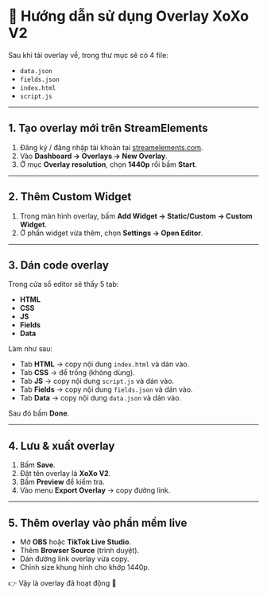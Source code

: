 # 📖 Hướng dẫn sử dụng Overlay XoXo V2

Sau khi tải overlay về, trong thư mục sẽ có 4 file:

* `data.json`
* `fields.json`
* `index.html`
* `script.js`

---

## 1. Tạo overlay mới trên StreamElements

1. Đăng ký / đăng nhập tài khoản tại [streamelements.com](https://streamelements.com).
2. Vào **Dashboard → Overlays → New Overlay**.
3. Ở mục **Overlay resolution**, chọn **1440p** rồi bấm **Start**.

---

## 2. Thêm Custom Widget

1. Trong màn hình overlay, bấm **Add Widget → Static/Custom → Custom Widget**.
2. Ở phần widget vừa thêm, chọn **Settings → Open Editor**.

---

## 3. Dán code overlay

Trong cửa sổ editor sẽ thấy 5 tab:

* **HTML**
* **CSS**
* **JS**
* **Fields**
* **Data**

Làm như sau:

* Tab **HTML** → copy nội dung `index.html` và dán vào.
* Tab **CSS** → để trống (không dùng).
* Tab **JS** → copy nội dung `script.js` và dán vào.
* Tab **Fields** → copy nội dung `fields.json` và dán vào.
* Tab **Data** → copy nội dung `data.json` và dán vào.

Sau đó bấm **Done**.

---

## 4. Lưu & xuất overlay

1. Bấm **Save**.
2. Đặt tên overlay là **XoXo V2**.
3. Bấm **Preview** để kiểm tra.
4. Vào menu **Export Overlay** → copy đường link.

---

## 5. Thêm overlay vào phần mềm live

* Mở **OBS** hoặc **TikTok Live Studio**.
* Thêm **Browser Source** (trình duyệt).
* Dán đường link overlay vừa copy.
* Chỉnh size khung hình cho khớp 1440p.

👉 Vậy là overlay đã hoạt động 🎉
